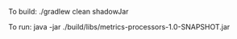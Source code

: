 To build: ./gradlew clean shadowJar

To run: java -jar ./build/libs/metrics-processors-1.0-SNAPSHOT.jar

